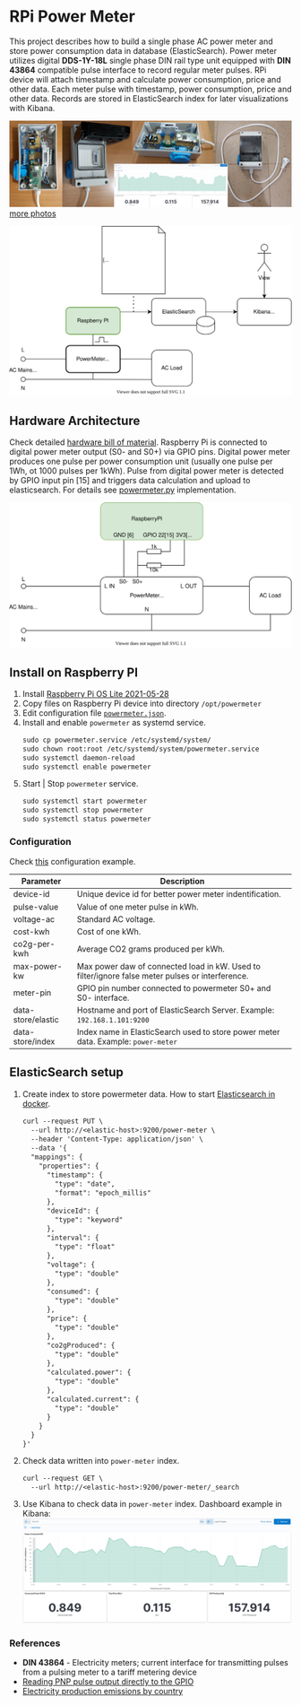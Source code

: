 # RPi Power Meter
This project describes how to build a single phase AC power meter and 
store power consumption data in database (ElasticSearch). Power meter utilizes 
digital __DDS-1Y-18L__ single phase DIN rail type unit equipped with __DIN 43864__ compatible pulse interface 
to record regular meter pulses. RPi device will attach timestamp and calculate power consumption, price and other data. Each meter 
pulse with timestamp, power consumption, price and other data. Records are stored in ElasticSearch index for later 
visualizations with Kibana.

![banner](docs/photos/rpi-powermeter-banner.png)
[more photos](docs/hardware-bom.md)

![architecture](docs/rpi-powermeter-architecture.svg)

## Hardware Architecture
Check detailed [hardware bill of material](docs/hardware-bom.md). Raspberry Pi is connected to 
digital power meter output (S0- and S0+) via GPIO pins. Digital power meter produces one 
pulse per power consumption unit (usually one pulse per 1Wh, ot 1000 pulses per 1kWh). Pulse 
from digital power meter is detected by GPIO input pin [15] and triggers data calculation and 
upload to elasticsearch. For details see [powermeter.py](powermeter.py) implementation.

![hardware](docs/rpi-powermeter-hardware.svg)

## Install on Raspberry PI
1. Install [Raspberry Pi OS Lite 2021-05-28](https://downloads.raspberrypi.org/raspios_lite_armhf/images/raspios_lite_armhf-2021-11-08/)
2. Copy files on Raspberry Pi device into directory ``/opt/powermeter``
5. Edit configuration file [``powermeter.json``](powermeter.json).
6. Install and enable ``powermeter`` as systemd service.
   ```
   sudo cp powermeter.service /etc/systemd/system/
   sudo chown root:root /etc/systemd/system/powermeter.service
   sudo systemctl daemon-reload
   sudo systemctl enable powermeter
   ```
7. Start | Stop ``powermeter`` service.
   ```
   sudo systemctl start powermeter
   sudo systemctl stop powermeter
   sudo systemctl status powermeter
   ```

### Configuration
Check [this](powermeter.json) configuration example.

| Parameter          | Description                                                                                      |
|--------------------|--------------------------------------------------------------------------------------------------|
| device-id          | Unique device id for better power meter indentification.                                         |
| pulse-value        | Value of one meter pulse in kWh.                                                                 |
| voltage-ac         | Standard AC voltage.                                                                             |
| cost-kwh           | Cost of one kWh.                                                                                 |
| co2g-per-kwh       | Average CO2 grams produced per kWh.                                                              |
| max-power-kw       | Max power daw of connected load in kW. Used to filter/ignore false meter pulses or interference. |
| meter-pin          | GPIO pin number connected to powermeter S0+ and S0- interface.                                   |
| data-store/elastic | Hostname and port of ElasticSearch Server. Example: ``192.168.1.101:9200``                       |
| data-store/index   | Index name in ElasticSearch used to store power meter data. Example: ``power-meter``             |

## ElasticSearch setup
1. Create index to store powermeter data. How to start [Elasticsearch in docker](https://github.com/jveverka/guildelines-and-procedures/tree/master/docker/elastic-monitoring-stack).
   ```
   curl --request PUT \
     --url http://<elastic-host>:9200/power-meter \
     --header 'Content-Type: application/json' \
     --data '{
     "mappings": {
       "properties": {
         "timestamp": {
           "type": "date",
           "format": "epoch_millis"
         },
         "deviceId": {
           "type": "keyword"
         },
         "interval": {
           "type": "float"
         },
         "voltage": {
           "type": "double"
         },
         "consumed": {
           "type": "double"
         },
         "price": {
           "type": "double"
         },
         "co2gProduced": {
           "type": "double"
         },
         "calculated.power": {
           "type": "double"
         },   
         "calculated.current": {
           "type": "double"
         }   
       }
     }
   }'
   ```
2. Check data written into ``power-meter`` index.
   ```
   curl --request GET \
     --url http://<elastic-host>:9200/power-meter/_search
   ```
3. Use Kibana to check data in ``power-meter`` index. Dashboard example in Kibana:
   ![kibana-dashboard](docs/photos/05-rpi-power-controller-chart.png)

### References
* __DIN 43864__ - Electricity meters; current interface for transmitting pulses from a pulsing meter to a tariff metering device
* [Reading PNP pulse output directly to the GPIO](https://forums.raspberrypi.com/viewtopic.php?t=284916)
* [Electricity production emissions by country](https://www.nowtricity.com/)
